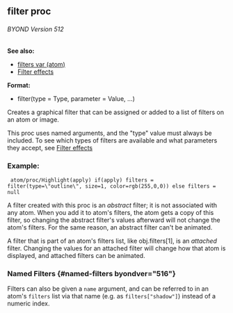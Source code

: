 ## filter proc 
###### BYOND Version 512
**See also:**
+   [filters var (atom)](/ref/atom/var/filters.md) 
+   [Filter effects](/ref/%7Bnotes%7D/filters.md) 
<!-- -->
**Format:**
+   filter(type = Type, parameter = Value, \...)


Creates a graphical filter that can be assigned or added to a
list of filters on an atom or image. 

This proc uses named
arguments, and the \"type\" value must always be included. To see which
types of filters are available and what parameters they accept, see
[Filter effects](/ref/%7Bnotes%7D/filters.md) 
### Example:

```
 atom/proc/Highlight(apply) if(apply) filters =
filter(type=\"outline\", size=1, color=rgb(255,0,0)) else filters = null

```
 

A filter created with this proc is an *abstract*
filter; it is not associated with any atom. When you add it to atom\'s
filters, the atom gets a copy of this filter, so changing the abstract
filter\'s values afterward will not change the atom\'s filters. For the
same reason, an abstract filter can\'t be animated. 

A filter
that is part of an atom\'s filters list, like obj.filters\[1\], is an
*attached* filter. Changing the values for an attached filter will
change how that atom is displayed, and attached filters can be animated.
### Named Filters {#named-filters byondver="516"}


Filters can also be given a `name` argument, and can be
referred to in an atom\'s `filters` list via that name (e.g. as
`filters["shadow"]`) instead of a numeric index.